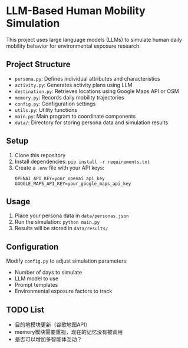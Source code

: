 # LLM-Based Human Mobility Simulation

This project uses large language models (LLMs) to simulate human daily mobility behavior for environmental exposure research.

## Project Structure

- `persona.py`: Defines individual attributes and characteristics
- `activity.py`: Generates activity plans using LLM
- `destination.py`: Retrieves locations using Google Maps API or OSM
- `memory.py`: Records daily mobility trajectories
- `config.py`: Configuration settings
- `utils.py`: Utility functions
- `main.py`: Main program to coordinate components
- `data/`: Directory for storing persona data and simulation results

## Setup

1. Clone this repository
2. Install dependencies: `pip install -r requirements.txt`
3. Create a `.env` file with your API keys:
   ```
   OPENAI_API_KEY=your_openai_api_key
   GOOGLE_MAPS_API_KEY=your_google_maps_api_key
   ```

## Usage

1. Place your persona data in `data/personas.json`
2. Run the simulation: `python main.py`
3. Results will be stored in `data/results/`

## Configuration

Modify `config.py` to adjust simulation parameters:
- Number of days to simulate
- LLM model to use
- Prompt templates
- Environmental exposure factors to track 

## TODO List
- 目的地模块更新（谷歌地图API）
- memory模块需要重视，现在的记忆没有被调用
- 是否可以增加多智能体互动？